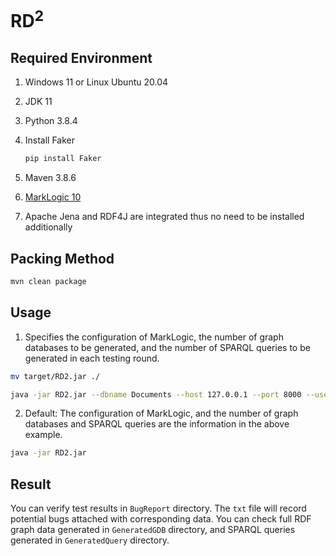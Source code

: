 # RD<sup>2</sup>

## Required Environment

1. Windows 11 or Linux Ubuntu 20.04

2. JDK 11

3. Python 3.8.4

4. Install Faker

   ```bash
   pip install Faker
   ```

5. Maven 3.8.6
6. [MarkLogic 10](https://developer.marklogic.com/products/marklogic-server)
7. Apache Jena and RDF4J are integrated thus no need to be installed additionally

## Packing Method

```bash
mvn clean package
```

## Usage

1. Specifies the configuration of MarkLogic, the number of graph databases to be generated, and the number of SPARQL queries to be generated in each testing round.
```bash
mv target/RD2.jar ./
```
```bash
java -jar RD2.jar --dbname Documents --host 127.0.0.1 --port 8000 --username root --password 123 --db-num 10 --query-num 100
```

2. Default: The configuration of MarkLogic, and the number of graph databases and SPARQL queries are the information in the above example.

```bash
java -jar RD2.jar
```
## Result
You can verify test results in `BugReport` directory. The `txt` file will record potential bugs attached with corresponding data.
You can check full RDF graph data generated in `GeneratedGDB` directory, and SPARQL queries generated in `GeneratedQuery` directory.
